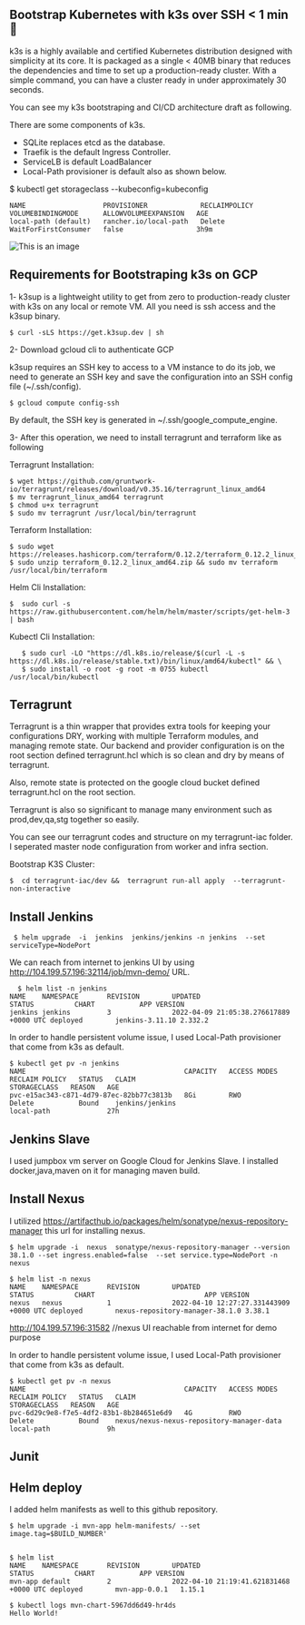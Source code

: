 
 ## Bootstrap Kubernetes with k3s over SSH < 1 min 🚀

k3s is a highly available and certified Kubernetes distribution designed with simplicity at its core. It is packaged as a single < 40MB binary that reduces the dependencies and time to set up a production-ready cluster. With a simple command, you can have a cluster ready in under approximately 30 seconds. 

You can see my k3s bootstraping and CI/CD architecture draft  as following.


There are some components of k3s.

* SQLite replaces etcd as the database.
* Traefik is the default Ingress Controller.
* ServiceLB is default LoadBalancer
* Local-Path provisioner is default also as shown below.

$  kubectl get storageclass  --kubeconfig=kubeconfig

```
NAME                   PROVISIONER             RECLAIMPOLICY   VOLUMEBINDINGMODE      ALLOWVOLUMEEXPANSION   AGE
local-path (default)   rancher.io/local-path   Delete          WaitForFirstConsumer   false                  3h9m

```

![This is an image](https://github.com/anil1994/k8s-demo/blob/main/IAC-GCP%20Diagram.drawio.png)

## Requirements for Bootstraping k3s on GCP

1- k3sup is a lightweight utility to get from zero to production-ready cluster with k3s on any local or remote VM. All you need is ssh access and the k3sup binary. 
 ```
 $ curl -sLS https://get.k3sup.dev | sh
 ```
2- Download gcloud cli to authenticate GCP

k3sup requires an SSH key to access to a VM instance to do its job, we need to generate an SSH key and save the configuration into an SSH config file (~/.ssh/config).
```
$ gcloud compute config-ssh

```
By default, the SSH key is generated in ~/.ssh/google_compute_engine.

3- After this operation, we need to install terragrunt and terraform like as following

Terragrunt Installation:
  ```           
  $ wget https://github.com/gruntwork-io/terragrunt/releases/download/v0.35.16/terragrunt_linux_amd64  
  $ mv terragrunt_linux_amd64 terragrunt 
  $ chmod u+x terragrunt
  $ sudo mv terragrunt /usr/local/bin/terragrunt 
  ```
 Terraform Installation:
  ```
  $ sudo wget https://releases.hashicorp.com/terraform/0.12.2/terraform_0.12.2_linux_amd64.zip 
  $ sudo unzip terraform_0.12.2_linux_amd64.zip && sudo mv terraform /usr/local/bin/terraform
  ```      
  Helm Cli Installation:
   ```
   $  sudo curl -s https://raw.githubusercontent.com/helm/helm/master/scripts/get-helm-3 | bash 
   ```      
  Kubectl Cli Installation:
  ```
     $ sudo curl -LO "https://dl.k8s.io/release/$(curl -L -s https://dl.k8s.io/release/stable.txt)/bin/linux/amd64/kubectl" && \
     $ sudo install -o root -g root -m 0755 kubectl /usr/local/bin/kubectl 
  ```
## Terragrunt
  
   Terragrunt is a thin wrapper that provides extra tools for keeping your configurations DRY, working with multiple Terraform modules, and managing remote state.  Our backend and provider configuration is on the root section defined terragrunt.hcl which is so clean and dry by means of terragrunt.
   
   Also, remote state is protected  on the google cloud bucket defined terragrunt.hcl on the root section.
   
   Terragrunt is also so significant to manage many environment such as prod,dev,qa,stg together so easily.

You can see our terragrunt codes and structure on my terragrunt-iac folder. I seperated master node configuration from worker and infra section.

Bootstrap K3S Cluster:
 ```
 $  cd terragrunt-iac/dev &&  terragrunt run-all apply  --terragrunt-non-interactive
```
## Install Jenkins

```
 $ helm upgrade  -i  jenkins  jenkins/jenkins -n jenkins  --set serviceType=NodePort
``` 
  We can reach from internet to jenkins UI  by using http://104.199.57.196:32114/job/mvn-demo/ URL.
```  
  $ helm list -n jenkins
NAME    NAMESPACE       REVISION        UPDATED                                 STATUS          CHART           APP VERSION
jenkins jenkins         3               2022-04-09 21:05:38.276617889 +0000 UTC deployed        jenkins-3.11.10 2.332.2  
```

In order to handle persistent volume issue, I used Local-Path provisioner that come from k3s as default.
``` 
$ kubectl get pv -n jenkins
NAME                                       CAPACITY   ACCESS MODES   RECLAIM POLICY   STATUS   CLAIM                                       STORAGECLASS   REASON   AGE
pvc-e15ac343-c871-4d79-87ec-82bb77c3813b   8Gi        RWO            Delete           Bound    jenkins/jenkins                             local-path              27h
``` 
## Jenkins Slave

I used jumpbox vm server on Google Cloud for Jenkins Slave. 
I installed docker,java,maven on it for managing maven build. 

  

## Install Nexus

I utilized https://artifacthub.io/packages/helm/sonatype/nexus-repository-manager this url for installing nexus.
```
$ helm upgrade -i  nexus  sonatype/nexus-repository-manager --version 38.1.0 --set ingress.enabled=false  --set service.type=NodePort -n nexus
```
```
$ helm list -n nexus
NAME    NAMESPACE       REVISION        UPDATED                                 STATUS          CHART                           APP VERSION
nexus   nexus           1               2022-04-10 12:27:27.331443909 +0000 UTC deployed        nexus-repository-manager-38.1.0 3.38.1     
```

http://104.199.57.196:31582 //nexus UI reachable from internet for demo purpose


In order to handle persistent volume issue, I used Local-Path provisioner that come from k3s as default.
```
$ kubectl get pv -n nexus
NAME                                       CAPACITY   ACCESS MODES   RECLAIM POLICY   STATUS   CLAIM                                       STORAGECLASS   REASON   AGE
pvc-6d29c9e8-f7e5-4df2-83b1-8b284651e6d9   4G         RWO            Delete           Bound    nexus/nexus-nexus-repository-manager-data   local-path              9h
```

## Junit 




## Helm deploy
I added helm manifests as well to this github repository.
```
$ helm upgrade -i mvn-app helm-manifests/ --set image.tag=$BUILD_NUMBER'
```
```

$ helm list
NAME    NAMESPACE       REVISION        UPDATED                                 STATUS          CHART           APP VERSION
mvn-app default         2               2022-04-10 21:19:41.621831468 +0000 UTC deployed        mvn-app-0.0.1   1.15.1 
```
```
$ kubectl logs mvn-chart-5967dd6d49-hr4ds
Hello World!
```

